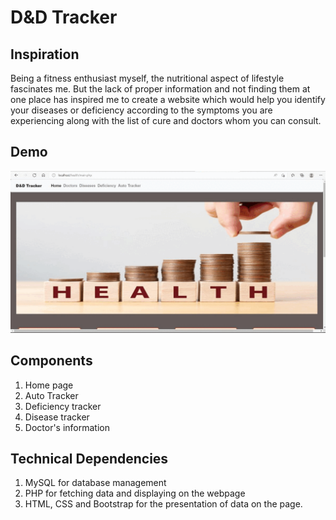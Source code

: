 # D&D Tracker
## Inspiration
Being a fitness enthusiast myself, the nutritional aspect of lifestyle fascinates me. But the lack of proper information and not finding them at one place has inspired me to create a website which would help you identify your diseases or deficiency according to the symptoms you are experiencing along with the list of cure and doctors whom you can consult. 
## Demo
<img src="ezgif.com-gif-maker.gif" width="800">

## Components
1. Home page
2. Auto Tracker
3. Deficiency tracker
4. Disease tracker
5. Doctor's information
## Technical Dependencies
1. MySQL for database management
2. PHP for fetching data and displaying on the webpage
3. HTML, CSS and Bootstrap for the presentation of data on the page.

